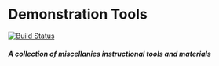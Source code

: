 # Demonstration Tools #
[![Build Status](https://travis-ci.org/ashenm/tools.svg?branch=master)](https://travis-ci.org/ashenm/tools)

##### A collection of miscellanies instructional tools and materials #####
